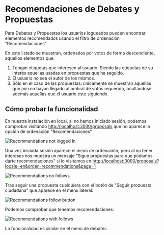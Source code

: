 # Recomendaciones de Debates y Propuestas

Para Debates y Propuestas los usuarios logueados pueden encontrar elementos recomendados usando el filtro de ordenación "Recomendaciones".

En este listado se muestran, ordenados por votos de forma descendiente, aquellos elementos que:

1. Tengan etiquetas que interesen al usuario. Siendo las etiquetas de su interés aquellas usadas en propuestas que ha seguido.
2. El usuario no sea el autor de los mismos.
3. Sólo en el caso de las propuestas: únicamente se muestran aquellas que aún no hayan llegado al umbral de votos requerido, ocultándose además aquellas que el usuario este siguiendo.

## Cómo probar la funcionalidad

En nuestra instalación en local, si no hemos iniciado sesión, podemos comprobar visitando <http://localhost:3000/proposals> que no aparece la opción de ordenación "Recomendaciones"

![Recommendations not logged in](../../img/recommendations/recommendations_not_logged_in.jpg)

Una vez iniciada sesión aparece el menú de ordenación, pero al no tener intereses nos muestra un mensaje "Sigue propuestas para que podamos darte recomendaciones" si lo visitamos en <http://localhost:3000/proposals?locale=en&order=recommendations&page=1>

![Recommendations no follows](../../img/recommendations/recommendations_no_follows.jpg)

Tras seguir una propuesta cualquiera con el botón de "Seguir propuesta ciudadana" que aparece en el menu lateral:

![Recommendations follow button](../../img/recommendations/recommendations_follow_button.jpg)

Podemos comprobar que tenemos recomendaciones:

![Recommendations with follows](../../img/recommendations/recommendations_with_follows.jpg)

La funcionalidad es similar en el menú de debates.
